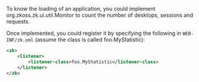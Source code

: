 To know the loading of an application, you could implement
<javadoc type="interface">org.zkoss.zk.ui.util.Monitor</javadoc> to
count the number of desktops, sessions and requests.

Once implemented, you could register it by specifying the following in
`WEB-INF/zk.xml` (assume the class is called foo.MyStatistic):

```xml
<zk>
    <listener>
        <listener-class>foo.MyStatistic</listener-class>
    </listener>
</zk>
```
